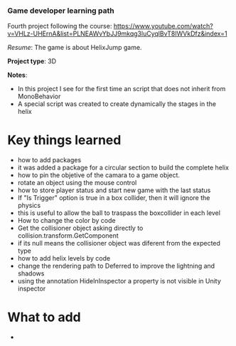 ### Game developer learning path


Fourth project following the course: https://www.youtube.com/watch?v=VHLz-UHErnA&list=PLNEAWvYbJJ9mkqg3luCyqlBvT8IWVkDfz&index=1

_Resume_: The game is about HelixJump game.

__Project type__: 3D 

__Notes__:
 - In this project I see for the first time an script that does not inherit from MonoBehavior
 - A special script was created to create dynamically the stages in the helix

# Key things learned
 - how to add packages
  - it was added a package for a circular section to build the complete helix
 - how to pin the objetive of the camara to a game object.
 - rotate an object using the mouse control 
 - how to store player status and start new game with the last status
 - If "Is Trigger" option is true in a box collider, then it will ignore the physics
  - this is useful to allow the ball to traspass the boxcollider in each level
 - How to change the color by code
 - Get the collisioner object asking directly to collision.transform.GetComponent<expectedType>
  - if its null means the collisioner object was diferent from the expected type
 - how to add helix levels by code
 - change the rendering path to Deferred to improve the lightning and shadows 
 - using the annotation HideInInspector a property is not visible in Unity inspector

# What to add
 - 
